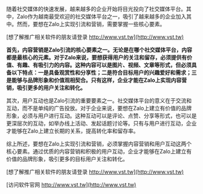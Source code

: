 随着社交媒体的快速发展，越来越多的企业开始将目光投向了社交媒体平台。其中，Zalo作为越南最受欢迎的社交媒体平台之一，吸引了越来越多的企业加入其中。然而，要想在Zalo上实现引流和营销，需要掌握一些核心要素。

[想了解推广相关软件的朋友请登录 http://www.vst.tw](http://www.vst.tw)

**首先，内容营销是Zalo引流的核心要素之一。无论是在哪个社交媒体平台，内容都是最核心的元素。对于Zalo来说，要想获得用户的关注和留存，必须提供有价值、有趣、有吸引力的内容。这种内容可以是图片、视频、文章等形式，但必须具备以下特点：一是具备观赏性和分享性；二是符合目标用户的兴趣爱好和需求；三是能够与品牌形象和价值观相契合。只有这样，企业才能在Zalo上实现内容营销，吸引更多的用户关注和转化。**

其次，用户互动也是Zalo引流的重要要素之一。社交媒体平台的意义在于交流和互动，而不是单纯的广告投放。对于企业来说，要想在Zalo上建立有价值的品牌形象，必须与用户进行互动。这种互动可以是评论、点赞、分享等形式，也可以是更深层次的互动，如举办线上活动、发起话题讨论等。只有与用户进行互动，企业才能够在Zalo上建立长期的关系，提高转化率和留存率。

综上所述，要想在Zalo上实现引流和营销，必须掌握内容营销和用户互动这两个核心要素。通过优质的内容营销和积极的用户互动，企业才能够在Zalo上建立有价值的品牌形象，吸引更多的目标用户关注和转化。

[想了解推广相关软件的朋友请登录 http://www.vst.tw](http://www.vst.tw)


[访问软件官网 http://www.vst.tw](http://www.vst.tw)
